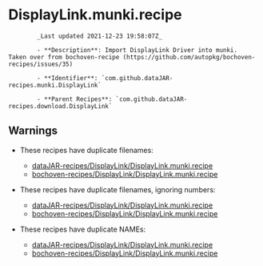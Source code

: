 # DisplayLink.munki.recipe

            _Last updated 2021-12-23 19:58:07Z_

            - **Description**: Import DisplayLink Driver into munki.
	Taken over from bochoven-recipe (https://github.com/autopkg/bochoven-recipes/issues/35)

            - **Identifier**: `com.github.dataJAR-recipes.munki.DisplayLink`

            - **Parent Recipes**: `com.github.dataJAR-recipes.download.DisplayLink`

## Warnings

- These recipes have duplicate filenames:
    - [dataJAR-recipes/DisplayLink/DisplayLink.munki.recipe](/autopkg-dupe-tracker/dataJAR-recipes/DisplayLink/DisplayLink.munki.recipe)
    - [bochoven-recipes/DisplayLink/DisplayLink.munki.recipe](/autopkg-dupe-tracker/bochoven-recipes/DisplayLink/DisplayLink.munki.recipe)

- These recipes have duplicate filenames, ignoring numbers:
    - [dataJAR-recipes/DisplayLink/DisplayLink.munki.recipe](/autopkg-dupe-tracker/dataJAR-recipes/DisplayLink/DisplayLink.munki.recipe)
    - [bochoven-recipes/DisplayLink/DisplayLink.munki.recipe](/autopkg-dupe-tracker/bochoven-recipes/DisplayLink/DisplayLink.munki.recipe)

- These recipes have duplicate NAMEs:
    - [dataJAR-recipes/DisplayLink/DisplayLink.munki.recipe](/autopkg-dupe-tracker/dataJAR-recipes/DisplayLink/DisplayLink.munki.recipe)
    - [bochoven-recipes/DisplayLink/DisplayLink.munki.recipe](/autopkg-dupe-tracker/bochoven-recipes/DisplayLink/DisplayLink.munki.recipe)